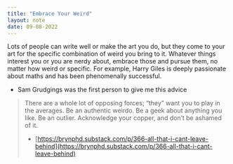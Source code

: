 ```yaml
---
title: "Embrace Your Weird"
layout: note
date: 09-08-2022
---
```


Lots of people can write well or make the art you do, but they come to your art for the specific combination of weird you bring to it. Whatever things interest you or you are nerdy about, embrace those and pursue them, no matter how weird or specific. For example, Harry Giles is deeply passionate about maths and has been phenomenally successful.

-   Sam Grudgings was the first person to give me this advice

> There are a whole lot of opposing forces; “they” want you to play in the averages. Be an authentic weirdo. Be a geek about anything you like. Be an outlier. Acknowledge your copper, and don’t be ashamed of it.
> - [https://brynphd.substack.com/p/366-all-that-i-cant-leave-behind](https://brynphd.substack.com/p/366-all-that-i-cant-leave-behind)

